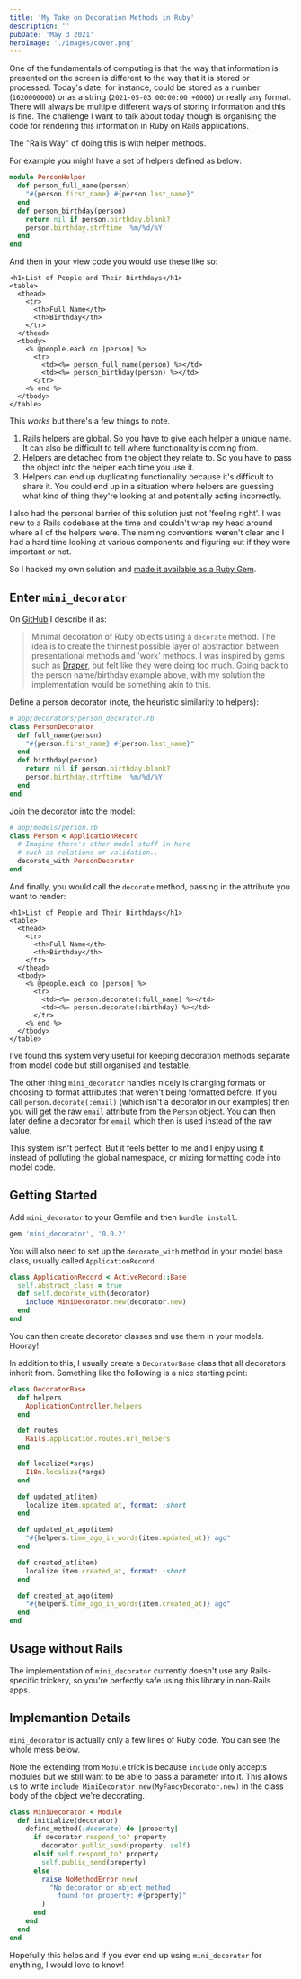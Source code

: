 ```yaml
---
title: 'My Take on Decoration Methods in Ruby'
description: ''
pubDate: 'May 3 2021'
heroImage: './images/cover.png'
---
```


One of the fundamentals of computing is that the way that information is presented on the screen is different to the way
that it is stored or processed. Today's date, for instance, could be stored as a number (`1620000000`) or as a string
(`2021-05-03 00:00:00 +0000`) or really any format. There will always be multiple different ways of storing information
and this is fine. The challenge I want to talk about today though is organising the code for rendering this information
in Ruby on Rails applications.

The "Rails Way" of doing this is with helper methods.

For example you might have a set of helpers defined as below:

```ruby
module PersonHelper
  def person_full_name(person)
    "#{person.first_name} #{person.last_name}"
  end
  def person_birthday(person)
    return nil if person.birthday.blank?
    person.birthday.strftime '%m/%d/%Y'
  end
end
```

And then in your view code you would use these like so:

```erb
<h1>List of People and Their Birthdays</h1>
<table>
  <thead>
    <tr>
      <th>Full Name</th>
      <th>Birthday</th>
    </tr>
  </thead>
  <tbody>
    <% @people.each do |person| %>
      <tr>
        <td><%= person_full_name(person) %></td>
        <td><%= person_birthday(person) %></td>
      </tr>
    <% end %>
  </tbody>
</table>
```

This *works* but there's a few things to note.

1. Rails helpers are global. So you have to give each helper a unique name. It can also be difficult to tell where
   functionality is coming from.
2. Helpers are detached from the object they relate to. So you have to pass the object into the helper each time you use
   it.
3. Helpers can end up duplicating functionality because it's difficult to share it. You could end up in a situation
   where helpers are guessing what kind of thing they're looking at and potentially acting incorrectly.

I also had the personal barrier of this solution just not 'feeling right'. I was new to a Rails codebase at the time and
couldn't wrap my head around where all of the helpers were. The naming conventions weren't clear and I had a hard time
looking at various components and figuring out if they were important or not.

So I hacked my own solution and [made it available as a Ruby Gem](https://rubygems.org/gems/mini_decorator).

## Enter `mini_decorator`

On [GitHub](https://github.com/1vasari/mini_decorator) I describe it as:

> Minimal decoration of Ruby objects using a `decorate` method. The idea is to create the thinnest possible layer of
> abstraction between presentational methods and 'work' methods. I was inspired by gems such
> as [Draper](https://github.com/drapergem/draper), but felt like they were doing too much. Going back to the person
> name/birthday example above, with my solution the implementation would be something akin to this.

Define a person decorator (note, the heuristic similarity to helpers):

```ruby
# app/decorators/person_decorator.rb
class PersonDecorator
  def full_name(person)
    "#{person.first_name} #{person.last_name}"
  end
  def birthday(person)
    return nil if person.birthday.blank?
    person.birthday.strftime '%m/%d/%Y'
  end
end

```

Join the decorator into the model:

```ruby
# app/models/person.rb
class Person < ApplicationRecord
  # Imagine there's other model stuff in here
  # such as relations or validation..
  decorate_with PersonDecorator
end
```

And finally, you would call the `decorate` method, passing in the attribute you want to render:

```erb
<h1>List of People and Their Birthdays</h1>
<table>
  <thead>
    <tr>
      <th>Full Name</th>
      <th>Birthday</th>
    </tr>
  </thead>
  <tbody>
    <% @people.each do |person| %>
      <tr>
        <td><%= person.decorate(:full_name) %></td>
        <td><%= person.decorate(:birthday) %></td>
      </tr>
    <% end %>
  </tbody>
</table>
```

I've found this system very useful for keeping decoration methods separate from model code but still organised and
testable.

The other thing `mini_decorator` handles nicely is changing formats or choosing to format attributes that weren't being
formatted before. If you call `person.decorate(:email)` (which isn't a decorator in our examples) then you will get the
raw `email` attribute from the `Person` object. You can then later define a decorator for `email` which then is used
instead of the raw value.

This system isn't perfect. But it feels better to me and I enjoy using it instead of polluting the global namespace, or
mixing formatting code into model code.

## Getting Started

Add `mini_decorator` to your Gemfile and then `bundle install`.

```ruby
gem 'mini_decorator', '0.0.2'
```

You will also need to set up the `decorate_with` method in your model base class, usually called `ApplicationRecord`.

```ruby
class ApplicationRecord < ActiveRecord::Base
  self.abstract_class = true
  def self.decorate_with(decorator)
    include MiniDecorator.new(decorator.new)
  end
end
```

You can then create decorator classes and use them in your models. Hooray!

In addition to this, I usually create a `DecoratorBase` class that all decorators inherit from. Something like the
following is a nice starting point:

```ruby
class DecoratorBase
  def helpers
    ApplicationController.helpers
  end

  def routes
    Rails.application.routes.url_helpers
  end

  def localize(*args)
    I18n.localize(*args)
  end

  def updated_at(item)
    localize item.updated_at, format: :short
  end

  def updated_at_ago(item)
    "#{helpers.time_ago_in_words(item.updated_at)} ago"
  end

  def created_at(item)
    localize item.created_at, format: :short
  end

  def created_at_ago(item)
    "#{helpers.time_ago_in_words(item.created_at)} ago"
  end
end
```

## Usage without Rails

The implementation of `mini_decorator` currently doesn't use any Rails-specific trickery, so you're perfectly safe using
this library in non-Rails apps.

## Implemantion Details

`mini_decorator` is actually only a few lines of Ruby code. You can see the whole mess below.

Note the extending from `Module` trick is because `include` only accepts modules but we still want to be able to pass a
parameter into it. This allows us to write `include MiniDecorator.new(MyFancyDecorator.new)` in the class body of the
object we're decorating.

```ruby
class MiniDecorator < Module
  def initialize(decorator)
    define_method(:decorate) do |property|
      if decorator.respond_to? property
        decorator.public_send(property, self)
      elsif self.respond_to? property
        self.public_send(property)
      else
        raise NoMethodError.new(
          "No decorator or object method
            found for property: #{property}"
        )
      end
    end
  end
end
```

Hopefully this helps and if you ever end up using `mini_decorator` for anything, I would love to know!
